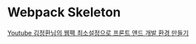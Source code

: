 # Webpack Skeleton

[Youtube 김정환님의 웹팩 최소설정으로 프론트 앤드 개발 환경 만들기](https://www.youtube.com/watch?v=rbmUFHZt3sg)